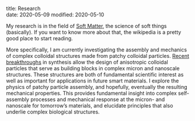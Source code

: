 title: Research   
date: 2020-05-09
modified: 2020-05-10

My research is in the field of [Soft Matter](https://en.wikipedia.org/wiki/Soft_matter),
the science of soft things (basically). If you want to know more about that, the wikipedia 
is a pretty good place to start reading.

More specifically, I am currently investigating the assembly and mechanics of complex
colloidal structures made from patchy colloidal particles. [Recent breakthroughs](https://www.nature.com/articles/nature23901) in synthesis
allow the design of anisotropic colloidal particles that serve as building blocks in complex
micron and nanoscale structures. These structures are both of fundamental scientific interest
as well as important for applications in future smart materials. I explore the
physics of patchy particle  assembly, and hopefully, eventually the resulting mechanical properties. 
This provides fundamental insight into complex self-assembly processes and mechanical response at the
micron- and nanoscale for tomorrow’s materials, and elucidate principles that also underlie
complex biological structures.

